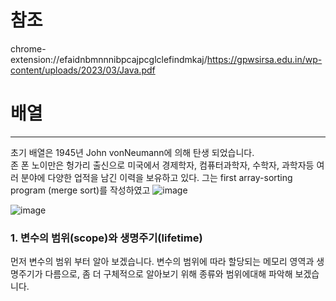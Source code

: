 # 참조
chrome-extension://efaidnbmnnnibpcajpcglclefindmkaj/https://gpwsirsa.edu.in/wp-content/uploads/2023/03/Java.pdf


# 배열
---
초기 배열은 1945년 John vonNeumann에 의해 탄생 되었습니다.  
존 폰 노이만은 헝가리 출신으로 미국에서 경제학자, 컴퓨터과학자, 수학자, 과학자등 여러 분야에 다양한 업적을 남긴 이력을 보유하고 있다.
그는  first array-sorting program (merge sort)를 작성하였고 
![image](https://github.com/user-attachments/assets/96eb70b9-710e-4965-b28e-29896fcc0d96)


![image](https://github.com/user-attachments/assets/cb51a9ac-d35e-4d97-818a-ac4c0b9f0378)

### **1. 변수의 범위(scope)와 생명주기(lifetime)**
먼저 변수의 범위 부터 알아 보겠습니다. 변수의 범위에 따라 할당되는 메모리 영역과 생명주기가 다름으로, 좀 더 구체적으로 알아보기 위해 종류와 범위에대해 파악해 보겠습니다.
